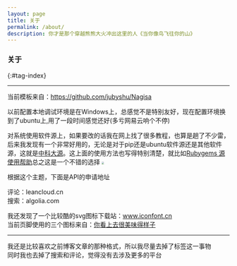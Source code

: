 ```yaml
---
layout: page 
title: 关于
permalink: /about/
description: 你才是那个穿越熊熊大火冲出这里的人《当你像鸟飞往你的山》
---
```


### 关于

{:#tag-index}

------

当前模板来自：https://github.com/jubyshu/Nagisa

以前配置本地调试环境是在Windows上，总感觉不是特别友好，现在配置环境换到了ubuntu上,用了一段时间感觉还好(多亏网易云响个不停)

对系统使用软件源上，如果要改的话我在网上找了很多教程，也算是趟了不少雷，后来我发现有一个非常好用的，无论是对于pip还是ubuntu软件源还是其他软件源，这就是[中科大源](https://mirrors.ustc.edu.cn/)。这上面的使用方法也写得特别清楚，就比如[Rubygems 源使用帮助](https://mirrors.ustc.edu.cn/help/rubygems.html)总之这是一个不错的选择
<img src="https://cdn.jsdelivr.net/gh/xx025/cloudimg/img/20210201181107.png" style="zoom:33%;" />  


根据这个主题，下面是API的申请地址

评论：leancloud.cn  
搜索：algolia.com

我还发现了一个比较酷的svg图标下载站：www.iconfont.cn  
当前页脚使用的三个图标来自：[你看上去很美味得样子](https://www.iconfont.cn/user/detail?spm=a313x.7781069.1998910419.61 )

---



我还是比较喜欢之前博客文章的那种格式，所以我尽量去掉了标签这一事物  
同时我也去掉了搜索和评论，觉得没有去涉及更多的平台